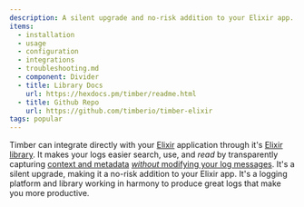 ```yaml
---
description: A silent upgrade and no-risk addition to your Elixir app.
items:
  - installation
  - usage
  - configuration
  - integrations
  - troubleshooting.md
  - component: Divider
  - title: Library Docs
    url: https://hexdocs.pm/timber/readme.html
  - title: Github Repo
    url: https://github.com/timberio/timber-elixir
tags: popular
---
```


Timber can integrate directly with your [Elixir](https://elixir-lang.org/) application through it's [Elixir library](https://github.com/timberio/timber-elixir). It makes your logs easier search, use, and _read_ by transparently capturing [context and metadata](/concepts/metadata-context-and-events) [_without_ modifying your log messages](/concepts/structuring-through-augmentation). It's a silent upgrade, making it a no-risk addition to your Elixir app. It's a logging platform and library working in harmony to produce great logs that make you more productive.

